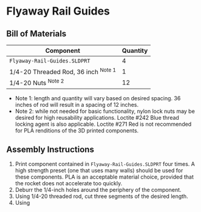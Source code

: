 # Flyaway Rail Guides
## Bill of Materials
| Component | Quantity |
|-----------|----------|
|`Flyaway-Rail-Guides.SLDPRT`|4|
|1/4-20 Threaded Rod, 36 inch <sup>Note 1</sup> |1|
|1/4-20 Nuts <sup>Note 2</sup>|12|
- Note 1: length and quantity will vary based on desired spacing.  36 inches of rod will result in a spacing of 12 inches.
- Note 2: while not needed for basic functionality, nylon lock nuts may be desired for high reusability applications. Loctite #242 Blue thread locking agent is also applicable. Loctite #271 Red is not recommended for PLA renditions of the 3D printed components.
## Assembly Instructions
1. Print component contained in `Flyaway-Rail-Guides.SLDPRT` four times.
A high strength preset (one that uses many walls) should be used for these components. PLA is an acceptable material choice, provided that the rocket does not accelerate too quickly.
2. Deburr the 1/4-inch holes around the periphery of the component.
3. Using 1/4-20 threaded rod, cut three segments of the desired length.
4. Using
